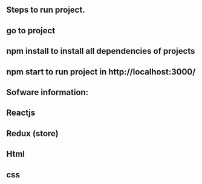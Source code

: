 ## Steps to run project.
   ## go to project
   ## npm install to install all dependencies of projects
   ## npm start to run project in http://localhost:3000/
## Sofware information:
  ## Reactjs
  ## Redux (store)
  ## Html
  ## css
